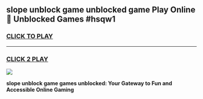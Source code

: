 
## slope unblock game unblocked game Play Online 👋 Unblocked Games #hsqw1
<h3>
<a href="https://premium.freeplayer.one?title=slope_unblock_game&ref=21F">CLICK TO PLAY</a></h3>
<hr>

<h3>
<a href="https://premium.freeplayer.one?title=slope_unblock_game&ref=21F">CLICK 2 PLAY</a>
  
</h3>

<a href="https://premium.freeplayer.one?title=slope_unblock_game&ref=21F/"><img src="https://clearcache.store/games.png"></a>


**slope unblock game games unblocked: Your Gateway to Fun and Accessible Online Gaming**
